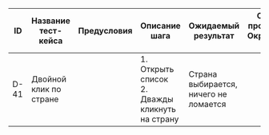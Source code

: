 | ID   | Название тест-кейса       | Предусловия | Описание шага                          | Ожидаемый результат                    | Статус проверки в Окружении 1 | Статус проверки в Окружении 2 | Баг-репорт |
|-------|---------------------------|-------------|---------------------------------------|---------------------------------------|-------------------------------|-------------------------------|------------|
| D-41  | Двойной клик по стране    |             | 1. Открыть список <br>2. Дважды кликнуть на страну | Страна выбирается, ничего не ломается |                               |                               |            |
